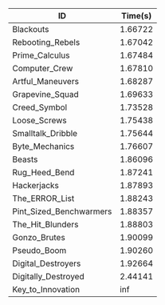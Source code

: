|ID|Time(s)|
|-|-|
|Blackouts|1.66722|
|Rebooting_Rebels|1.67042|
|Prime_Calculus|1.67484|
|Computer_Crew|1.67810|
|Artful_Maneuvers|1.68287|
|Grapevine_Squad|1.69633|
|Creed_Symbol|1.73528|
|Loose_Screws|1.75438|
|Smalltalk_Dribble|1.75644|
|Byte_Mechanics|1.76607|
|Beasts|1.86096|
|Rug_Heed_Bend|1.87241|
|Hackerjacks|1.87893|
|The_ERROR_List|1.88243|
|Pint_Sized_Benchwarmers|1.88357|
|The_Hit_Blunders|1.88803|
|Gonzo_Brutes|1.90099|
|Pseudo_Boom|1.90260|
|Digital_Destroyers|1.92664|
|Digitally_Destroyed|2.44141|
|Key_to_Innovation|inf|
